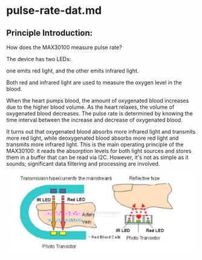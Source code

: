 
# pulse-rate-dat.md


## Principle Introduction:

How does the MAX30100 measure pulse rate? 

The device has two LEDs: 

one emits red light, and the other emits infrared light. 

Both red and infrared light are used to measure the oxygen level in the blood.

When the heart pumps blood, the amount of oxygenated blood increases due to the higher blood volume. As the heart relaxes, the volume of oxygenated blood decreases. The pulse rate is determined by knowing the time interval between the increase and decrease of oxygenated blood.

It turns out that oxygenated blood absorbs more infrared light and transmits more red light, while deoxygenated blood absorbs more red light and transmits more infrared light. This is the main operating principle of the MAX30100: it reads the absorption levels for both light sources and stores them in a buffer that can be read via I2C. However, it's not as simple as it sounds; significant data filtering and processing are involved.



![](2025-05-05-18-26-49.png)



